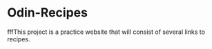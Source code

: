 # Odin-Recipes
fffThis project is a practice website that will consist of several links to recipes.
